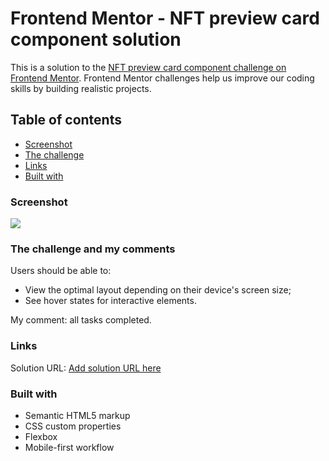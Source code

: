 # Frontend Mentor - NFT preview card component solution

This is a solution to the [NFT preview card component challenge on Frontend Mentor](https://www.frontendmentor.io/challenges/nft-preview-card-component-SbdUL_w0U). Frontend Mentor challenges help us improve our coding skills by building realistic projects. 

## Table of contents
- [Screenshot](#screenshot)
- [The challenge](#the-challenge)
- [Links](#links)
- [Built with](#built-with)

### Screenshot

![](.images/Screenshot.jpg)

### The challenge and my comments

Users should be able to:
- View the optimal layout depending on their device's screen size;
- See hover states for interactive elements.

My comment: all tasks completed.

### Links

Solution URL: [Add solution URL here](https://your-solution-url.com)

### Built with

- Semantic HTML5 markup
- CSS custom properties
- Flexbox
- Mobile-first workflow

